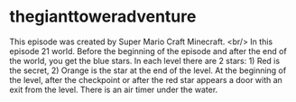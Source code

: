 # thegianttoweradventure
This episode was created by Super Mario Craft Minecraft. &lt;br/> In this episode 21 world. Before the beginning of the episode and after the end of the world, you get the blue stars. In each level there are 2 stars: 1) Red is the secret, 2) Orange is the star at the end of the level. At the beginning of the level, after the checkpoint or after the red star appears a door with an exit from the level. There is an air timer under the water.
